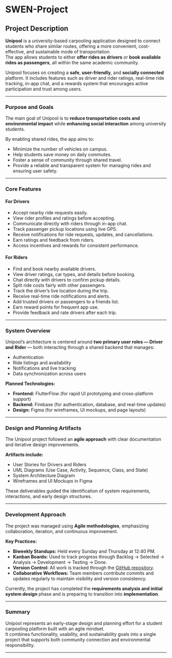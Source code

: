 # SWEN-Project
## Project Description

**Unipool** is a university-based carpooling application designed to connect students who share similar routes, offering a more convenient, cost-effective, and sustainable mode of transportation.  
The app allows students to either **offer rides as drivers** or **book available rides as passengers**, all within the same academic community.

Unipool focuses on creating a **safe**, **user-friendly**, and **socially connected** platform. It includes features such as driver and rider ratings, real-time ride tracking, in-app chat, and a rewards system that encourages active participation and trust among users.

---

### Purpose and Goals

The main goal of Unipool is to **reduce transportation costs and environmental impact** while **enhancing social interaction** among university students.

By enabling shared rides, the app aims to:
- Minimize the number of vehicles on campus.
- Help students save money on daily commutes.
- Foster a sense of community through shared travel.
- Provide a reliable and transparent system for managing rides and ensuring user safety.

---

### Core Features

#### For Drivers
- Accept nearby ride requests easily.  
- View rider profiles and ratings before accepting.  
- Communicate directly with riders through in-app chat.  
- Track passenger pickup locations using live GPS.  
- Receive notifications for ride requests, updates, and cancellations.  
- Earn ratings and feedback from riders.  
- Access incentives and rewards for consistent performance.  

#### For Riders
- Find and book nearby available drivers.  
- View driver ratings, car types, and details before booking.  
- Chat directly with drivers to confirm pickup details.  
- Split ride costs fairly with other passengers.  
- Track the driver’s live location during the trip.  
- Receive real-time ride notifications and alerts.  
- Add trusted drivers or passengers to a friends list.  
- Earn reward points for frequent app use.  
- Provide feedback and rate drivers after each trip.  

---

### System Overview

Unipool’s architecture is centered around **two primary user roles — Driver and Rider** — both interacting through a shared backend that manages:
- Authentication  
- Ride listings and availability  
- Notifications and live tracking  
- Data synchronization across users  

**Planned Technologies:**
- **Frontend:** FlutterFlow (for rapid UI prototyping and cross-platform support)  
- **Backend:** Firebase (for authentication, database, and real-time updates)  
- **Design:** Figma (for wireframes, UI mockups, and page layouts)  

---

### Design and Planning Artifacts

The Unipool project followed an **agile approach** with clear documentation and iterative design improvements.

**Artifacts include:**
- User Stories for Drivers and Riders  
- UML Diagrams (Use Case, Activity, Sequence, Class, and State)  
- System Architecture Diagram  
- Wireframes and UI Mockups in Figma  

These deliverables guided the identification of system requirements, interactions, and early design structures.

---

### Development Approach

The project was managed using **Agile methodologies**, emphasizing collaboration, iteration, and continuous improvement.

**Key Practices:**
- **Biweekly Standups:** Held every Sunday and Thursday at 12:40 PM.  
- **Kanban Boards:** Used to track progress through Backlog → Selected → Analysis → Development → Testing → Done.  
- **Version Control:** All work is tracked through the [GitHub repository](https://github.com/hanawahban/SWEN-Project).  
- **Collaborative Workflows:** Team members contribute commits and updates regularly to maintain visibility and version consistency.  

Currently, the project has completed the **requirements analysis and initial system design** phase and is preparing to transition into **implementation**.

---


### Summary

Unipool represents an early-stage design and planning effort for a student carpooling platform built with an agile mindset.  
It combines functionality, usability, and sustainability goals into a single project that supports both community connection and environmental responsibility.

---
